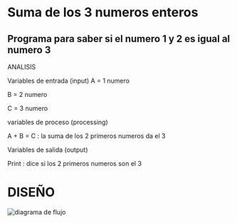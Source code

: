 # Suma de los 3 numeros enteros
## Programa para saber si el numero 1 y 2 es igual al numero 3

ANALISIS

Variables de entrada (input)
A = 1 numero 

B = 2 numero 

C = 3 numero

variables de proceso (processing)

A + B = C : la suma de los 2 primeros numeros da el 3

Variables de salida (output)

Print : dice si los 2 primeros numeros son el 3
# DISEÑO
 
 ![diagrama de flujo](digrama.png "diagrama de flujo")